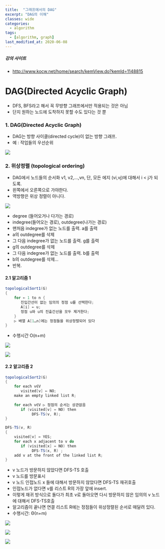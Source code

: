 ```yaml
---
title:  "그래프에서의 DAG"
excerpt: "DAG의 이해"
classes: wide
categories:
  - algorithm
tags:
  - [algorithm, graph]
last_modified_at: 2020-06-08
---
```




##### 강의 사이트

* http://www.kocw.net/home/search/kemView.do?kemId=1148815



# DAG(Directed Acyclic Graph)

* DFS, BFS라고 해서 꼭 무방향 그래프에서만 적용되는 것은 아님
* 단지 원하는 노드에 도착하지 못할 수도 있다는 것 뿐

### 1. DAG(Directed Acyclic Graph)

* DAG는 방향 사이클(directed cycle)이 없는 방향 그래프. 
* 예 : 작업들의 우선순위

![]({{site.url}}/assets/images/algo137.PNG)



### 2. 위상정렬 (topological ordering)

* DAG에서 노드들의 순서화 v1, v2,...,vn, 단, 모든 에지 (vi,vj)에 대해서 i < j가 되도록.
* 왼쪽에서 오른쪽으로 가야한다.
* 역방향은 위상 정렬이 아니다.

![]({{site.url}}/assets/images/algo138.PNG)

* degree (들어오거나 다가는 경로)
* indegree(들어오는 경로), outdegree(나가는 경로)
* 맨처음 indegree가 없는 노드를 출력. a를 출력
* a의 outdegree를 삭제
* 그 다음 indegree가 없는 노드를 출력. g를 출력
* g의 outdegree를 삭제
* 그 다음 indegree가 없는 노드를 출력. b를 출력
* b의 outdegree를 삭제...
* 반복.



#### 2.1 알고리즘 1

```java
topologicalSort1(G)
{
    for ← 1 to n {
       진입간선이 없는 임의의 정점 u를 선택한다;      
       A[i] ← u;
       정점 u와 u의 진출간선을 모두 제거한다;  
    }
    ▷ 배열 A[1…n]에는 정점들을 위상정렬되어 있다
}
```

* 수행시간 O(n+m)

![]({{site.url}}/assets/images/algo139.PNG)

![]({{site.url}}/assets/images/algo140.PNG)



#### 2.2 알고리즘 2

```java
topologicalSort2(G)
{
    for each v∈V
       visited[v] ← NO;
 	make an empty linked list R;
    
    for each v∈V ▷ 정점의 순서는 상관없음
       if (visited[v] = NO) then
 			DFS-TS(v, R);  
} 

DFS-TS(v, R)
{
    visited[v] ← YES;
    for each x adjacent to v do
       if (visited[x] = NO) then
 			DFS-TS(x, R) ;
    add v at the front of the linked list R;
} 
```

* v 노드가 방문하지 않았다면 DFS-TS 호출
* v 노드를 방문표시
* v 노드 인접노드 x 들에 대해서 방문하지 않았다면 DFS-TS 재귀호출
* 인접노드가 없다면 v를 리스트 R의 가장 앞에 insert.
* 이렇게 재귀 방식으로 돌다가 최초 v로 돌아오면 다시 방문하지 않은 임의의 v 노드에 대해서 DFS-TS호출
* 알고리즘이 끝나면 연결 리스트 R에는 정점들이 위상정렬된 순서로 매달려 있다.
* 수행시간: Θ(n+m)

![]({{site.url}}/assets/images/algo141.PNG)

![]({{site.url}}/assets/images/algo142.PNG)

![]({{site.url}}/assets/images/algo143.PNG)

